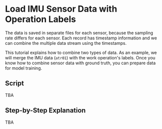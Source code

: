 # Load IMU Sensor Data with Operation Labels

The data is saved in separate files for each sensor, because the sampling rate differs for each sensor.
Each record has timestamp information and we can combine the multiple data stream using the timestamps.

This tutorial explains how to combine two types of data. As an example, we will merge the IMU data (`atr01`) with the work operation's labels.
Once you know how to combine sensor data with ground truth, you can prepare data for model training.

## Script

TBA

## Step-by-Step Explanation

TBA
